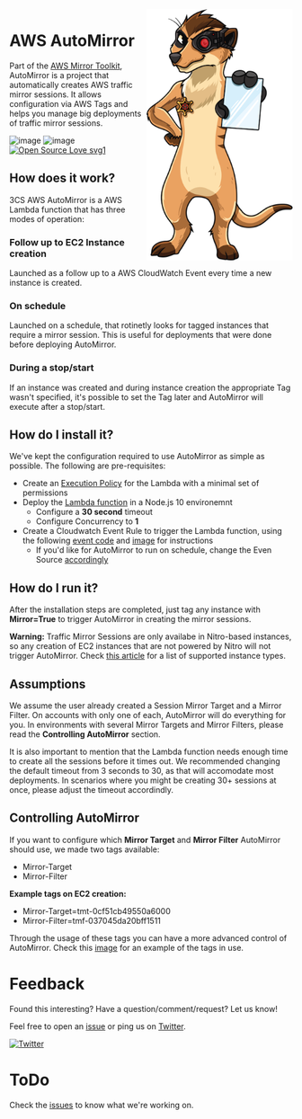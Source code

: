 <img align="right" width="260" height="447" src="https://github.com/3CORESec/AWS-MIRROR-TOOLKIT/raw/master/assets/imgs/mirror-officer-mascot-small.png">

# AWS AutoMirror

Part of the [AWS Mirror Toolkit](https://github.com/3CORESec/aws-mirror-toolkit), AutoMirror is a project that automatically creates AWS traffic mirror sessions. It allows configuration via AWS Tags and helps you manage big deployments of traffic mirror sessions. 

![image](https://img.shields.io/badge/AutoMirror-0.3-GREEN)
![image](https://img.shields.io/badge/BuiltOn-AWS-orange)
[![Open Source Love svg1](https://badges.frapsoft.com/os/v1/open-source.svg?v=103)](https://github.com/ellerbrock/open-source-badges/)

## How does it work?

3CS AWS AutoMirror is a AWS Lambda function that has three modes of operation:

### Follow up to EC2 Instance creation

Launched as a follow up to a AWS CloudWatch Event every time a new instance is created. 

### On schedule

Launched on a schedule, that rotinetly looks for tagged instances that require a mirror session. This is useful for deployments that were done before deploying AutoMirror. 

### During a stop/start

If an instance was created and during instance creation the appropriate Tag wasn't specified, it's possible to set the Tag later and AutoMirror will execute after a stop/start. 

## How do I install it?

We've kept the configuration required to use AutoMirror as simple as possible. The following are pre-requisites:

- Create an [Execution Policy](./IAM/ExecutionPolicy.json) for the Lambda with a minimal set of permissions
- Deploy the [Lambda function](./Code/index.js) in a Node.js 10 environemnt 
  - Configure a **30 second** timeout
  - Configure Concurrency to **1**
- Create a Cloudwatch Event Rule to trigger the Lambda function, using the following [event code](./Cloudwatch/AutoMirrorCloudwatch.json) and [image](./Imgs/cloudwatch-rule.png) for instructions
  - If you'd like for AutoMirror to run on schedule, change the Even Source [accordingly](./Imgs/cloudwatch-cron.png) 

## How do I run it?

After the installation steps are completed, just tag any instance with **Mirror=True** to trigger AutoMirror in creating the mirror sessions.

**Warning:** Traffic Mirror Sessions are only availabe in Nitro-based instances, so any creation of EC2 instances that are not powered by Nitro will not trigger AutoMirror. Check [this article](https://docs.aws.amazon.com/AWSEC2/latest/UserGuide/instance-types.html#ec2-nitro-instances) for a list of supported instance types.

## Assumptions

We assume the user already created a Session Mirror Target and a Mirror Filter. On accounts with only one of each, AutoMirror will do everything for you. In environments with several Mirror Targets and Mirror Filters, please read the **Controlling AutoMirror** section. 

It is also important to mention that the Lambda function needs enough time to create all the sessions before it times out. We recommended changing the default timeout from 3 seconds to 30, as that will accomodate most deployments. In scenarios where you might be creating 30+ sessions at once, please adjust the timeout accordindly.

## Controlling AutoMirror

If you want to configure which **Mirror Target** and **Mirror Filter** AutoMirror should use, we made two tags available:

- Mirror-Target
- Mirror-Filter

**Example tags on EC2 creation:**

- Mirror-Target=tmt-0cf51cb49550a6000
- Mirror-Filter=tmf-037045da20bff1511

Through the usage of these tags you can have a more advanced control of AutoMirror. Check this [image](./Imgs/advanced-tags.png) for an example of the tags in use.

# Feedback
Found this interesting? Have a question/comment/request? Let us know! 

Feel free to open an [issue](https://github.com/3CORESec/aws-automirror/issues) or ping us on [Twitter](https://twitter.com/3CORESec).

[![Twitter](https://img.shields.io/twitter/follow/3CORESec.svg?style=social&label=Follow)](https://twitter.com/3CORESec)

# ToDo

Check the [issues](https://github.com/3CORESec/aws-automirror/issues) to know what we're working on. 
